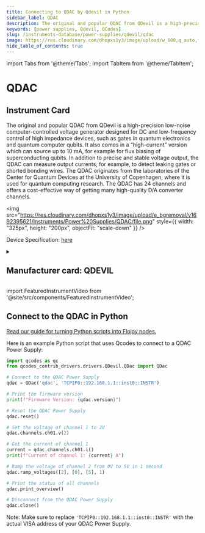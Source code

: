 ```yaml
---
title: Connecting to QDAC by Qdevil in Python
sidebar_label: QDAC
description: The original and popular QDAC from QDevil is a high-precision low-noise computer-controlled voltage generator designed for DC and low-frequency control of high impedance devices, such as gates in quantum electronics and quantum computer qubits. It also comes in a “high-current” version which can source up to 10 mA, for example for flux biasing of superconducting qubits. In addition to precise and stable voltage output, the QDAC can measure output currents, for example, to detect leaking gates or shorted bonding wires. The QDAC originates from the laboratories of the Center for Quantum Devices at the University of Copenhagen, where it is used for quantum computing research. The QDAC has 24 channels and offers a cost-effective way of getting many high-quality D/A converter channels.
keywords: [power supplies, Qdevil, QCodes]
slug: /instruments-database/power-supplies/qdevil/qdac
image: https://res.cloudinary.com/dhopxs1y3/image/upload/w_600,q_auto,f_auto/e_bgremoval/v1692395621/Instruments/Power%20Supplies/QDAC/file.jpg
hide_table_of_contents: true
---
```


import Tabs from '@theme/Tabs';
import TabItem from '@theme/TabItem';

# QDAC

## Instrument Card

<div className="flex">

<div>

The original and popular QDAC from QDevil is a high-precision low-noise computer-controlled voltage generator designed for DC and low-frequency control of high impedance devices, such as gates in quantum electronics and quantum computer qubits. It also comes in a “high-current” version which can source up to 10 mA, for example for flux biasing of superconducting qubits. In addition to precise and stable voltage output, the QDAC can measure output currents, for example, to detect leaking gates or shorted bonding wires. The QDAC originates from the laboratories of the Center for Quantum Devices at the University of Copenhagen, where it is used for quantum computing research. The QDAC has 24 channels and offers a cost-effective way of getting many high-quality D/A converter channels.

</div>

<img src="https://res.cloudinary.com/dhopxs1y3/image/upload/e_bgremoval/v1692395621/Instruments/Power%20Supplies/QDAC/file.png" style={{ width: "325px", height: "200px", objectFit: "scale-down" }} />

</div>

<div className="flex text-center">

<p>Device Specification: <a target="\_blank" href="/instruments-database/all-instruments/">here</a></p>

</div>

<details style={{ marginTop: "15px"}}>
<summary><h2>Manufacturer card: QDEVIL</h2></summary>

<img src="https://res.cloudinary.com/dhopxs1y3/image/upload/v1692125970/Instruments/Vendor%20Logos/QDevils.png" style={{ width: "100%", height: "170px",objectFit: "scale-down" }} />

Founded in 2016, QDevil is an international quantum technology company focused on developing and manufacturing auxiliary electronics and specialized components, operating from mK to room temperature. The mission is to accelerate research and development in quantum electronics labs. To fulfill the mission QDevil helps customers around the world by supplying world-class auxiliary electronics.

<ul>
  <li>Headquarters: COPENHAGEN, DENMARK</li>
  <li>Yearly Revenue (millions, USD): 2.0</li>
  <li>Vendor Website: <a href="https://qdevil.com/">here</a></li>
</ul>
</details>

import FeaturedInstrumentVideo from '@site/src/components/FeaturedInstrumentVideo';

<FeaturedInstrumentVideo category='POWER_SUPPLIES' manufacturer='QDEVIL'></FeaturedInstrumentVideo>


## Connect to the QDAC in Python

[Read our guide for turning Python scripts into Flojoy nodes.](https://docs.flojoy.ai/custom-nodes/creating-custom-node/)
<Tabs>

<TabItem value="Flojoy" label="Flojoy" className="flojoy-instrument-tabs">

<NodeCardCollection category='POWER_SUPPLIES' manufacturer='QDEVIL'></NodeCardCollection>

</TabItem>
<TabItem value="QCodes" label="QCodes">

Here is an example Python script that uses Qcodes to connect to a QDAC Power Supply:

```python
import qcodes as qc
from qcodes_contrib_drivers.drivers.QDevil.QDac import QDac

# Connect to the QDAC Power Supply
qdac = QDac('qdac', 'TCPIP0::192.168.1.1::inst0::INSTR')

# Print the firmware version
print(f"Firmware Version: {qdac.version}")

# Reset the QDAC Power Supply
qdac.reset()

# Set the voltage of channel 1 to 2V
qdac.channels.ch01.v(2)

# Get the current of channel 1
current = qdac.channels.ch01.i()
print(f"Current of channel 1: {current} A")

# Ramp the voltage of channel 2 from 0V to 5V in 1 second
qdac.ramp_voltages([2], [0], [5], 1)

# Print the status of all channels
qdac.print_overview()

# Disconnect from the QDAC Power Supply
qdac.close()
```

Note: Make sure to replace `'TCPIP0::192.168.1.1::inst0::INSTR'` with the actual VISA address of your QDAC Power Supply.

</TabItem>
</Tabs>
